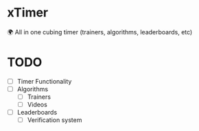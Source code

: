 # xTimer
🌍 All in one cubing timer (trainers, algorithms, leaderboards, etc)
# TODO
- [ ] Timer Functionality
- [ ] Algorithms
    - [ ] Trainers
    - [ ] Videos
- [ ] Leaderboards
    - [ ] Verification system

